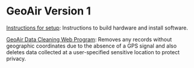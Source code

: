 # GeoAir Version 1

[Instructions for setup](http://yoominpark.com/GeoAir/):
Instructions to build hardware and install software.

[GeoAir Data Cleaning Web Program](http://yoominpark.com/geoaircleaner/):
Removes any records without geographic coordinates due to the absence of a GPS signal and also deletes data collected at a user-specified sensitive location to protect privacy.
